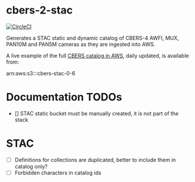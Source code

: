 # cbers-2-stac

[![CircleCI](https://circleci.com/gh/fredliporace/cbers-2-stac.svg?style=svg)](https://circleci.com/gh/fredliporace/cbers-2-stac)

Generates a STAC static and dynamic catalog of CBERS-4 AWFI, MUX, PAN10M and PAN5M cameras as they are ingested into AWS.

A live example of the full [CBERS catalog in AWS](https://registry.opendata.aws/cbers/), daily updated, is available from:

arn:aws:s3:::cbers-stac-0-6

# Documentation TODOs
 -  [] STAC static bucket must be manually created, it is not part of the stack

# STAC
 - [ ] Definitions for collections are duplicated, better to include them in catalog only?
 - [ ] Forbidden characters in catalog ids 